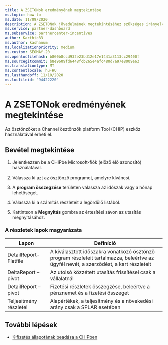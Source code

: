 ```yaml
---
title: A ZSETONok eredményének megtekintése
ms.topic: how-to
ms.date: 11/09/2020
description: A ZSETONok jövedelmének megtekintéséhez szükséges irányelvek
ms.service: partner-dashboard
ms.subservice: partnercenter-incentives
author: Karthic83
ms.author: kashanum
ms.localizationpriority: medium
ms.custom: SEOMAY.20
ms.openlocfilehash: b860b8ccd932e23bd12e17e1441a3113cc29400f
ms.sourcegitcommit: b8e9609fd6448fcb265e4afc480d7a97e8009e63
ms.translationtype: MT
ms.contentlocale: hu-HU
ms.lasthandoff: 11/10/2020
ms.locfileid: "94422220"
---
```

# <a name="view-earnings-in-chip"></a>A ZSETONok eredményének megtekintése

Az ösztönzőket a Channel ösztönzők platform Tool (CHIP) eszköz használatával érheti el.

## <a name="view-earnings"></a>Bevétel megtekintése

1. Jelentkezzen be a CHIPbe Microsoft-fiók (előző élő azonosító) használatával.

2. Válassza ki azt az ösztönző programot, amelyre kíváncsi.

3. A **program összegzése** területen válassza az időszak vagy a hónap lehetőséget. 
1. Válassza ki a számítás részleteit a legördülő listából.
1.  Kattintson a **Megnyitás** gombra az értesítési sávon az utasítás megnyitásához.

### <a name="explanation-of-details-tabs"></a>A részletek lapok magyarázata

|**Lapon**|**Definíció**|
|-------------|--------------------------|
|DetailReport-Flatfile|A kiválasztott időszakra vonatkozó ösztönző program részleteit tartalmazza, beleértve az ügyfél nevét, a szerződést, a kart részleteit|
|DeltaReport – pivot|Az utolsó közzétett utasítás frissítései csak a vállalatnál|
|DetailReport – pivot|Fizetési részletek összegzése, beleértve a pénznemet és a fizetési összeget|
|Teljesítmény részletei|Alapértékek, a teljesítmény és a növekedési arány csak a SPLAR esetében|

## <a name="next-steps"></a>További lépések

- [Kifizetés állapotának beadása a CHIPben](chip-payment-status.md)
